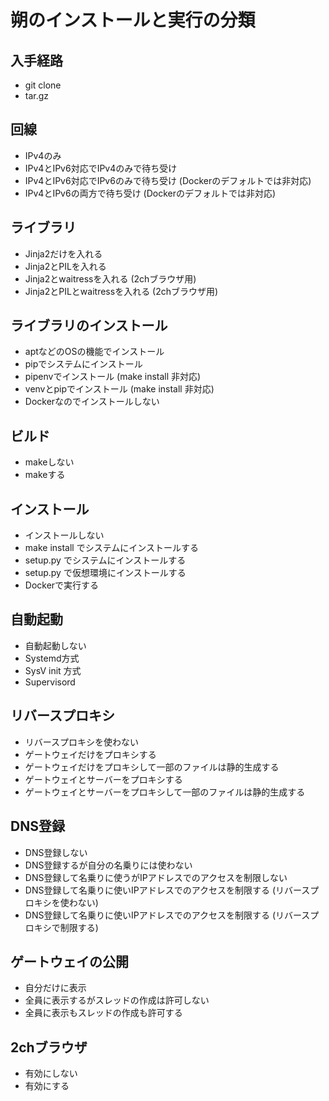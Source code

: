 # 朔のインストールと実行の分類

## 入手経路
* git clone
* tar.gz

## 回線
* IPv4のみ
* IPv4とIPv6対応でIPv4のみで待ち受け
* IPv4とIPv6対応でIPv6のみで待ち受け (Dockerのデフォルトでは非対応)
* IPv4とIPv6の両方で待ち受け (Dockerのデフォルトでは非対応)

## ライブラリ
* Jinja2だけを入れる
* Jinja2とPILを入れる
* Jinja2とwaitressを入れる (2chブラウザ用)
* Jinja2とPILとwaitressを入れる (2chブラウザ用)

## ライブラリのインストール
* aptなどのOSの機能でインストール
* pipでシステムにインストール
* pipenvでインストール (make install 非対応)
* venvとpipでインストール (make install 非対応)
* Dockerなのでインストールしない

## ビルド
* makeしない
* makeする

## インストール
* インストールしない
* make install でシステムにインストールする
* setup.py でシステムにインストールする
* setup.py で仮想環境にインストールする
* Dockerで実行する

## 自動起動
* 自動起動しない
* Systemd方式
* SysV init 方式
* Supervisord

## リバースプロキシ
* リバースプロキシを使わない
* ゲートウェイだけをプロキシする
* ゲートウェイだけをプロキシして一部のファイルは静的生成する
* ゲートウェイとサーバーをプロキシする
* ゲートウェイとサーバーをプロキシして一部のファイルは静的生成する

## DNS登録
* DNS登録しない
* DNS登録するが自分の名乗りには使わない
* DNS登録して名乗りに使うがIPアドレスでのアクセスを制限しない
* DNS登録して名乗りに使いIPアドレスでのアクセスを制限する (リバースプロキシを使わない)
* DNS登録して名乗りに使いIPアドレスでのアクセスを制限する (リバースプロキシで制限する)

## ゲートウェイの公開
* 自分だけに表示
* 全員に表示するがスレッドの作成は許可しない
* 全員に表示もスレッドの作成も許可する

## 2chブラウザ
* 有効にしない
* 有効にする
